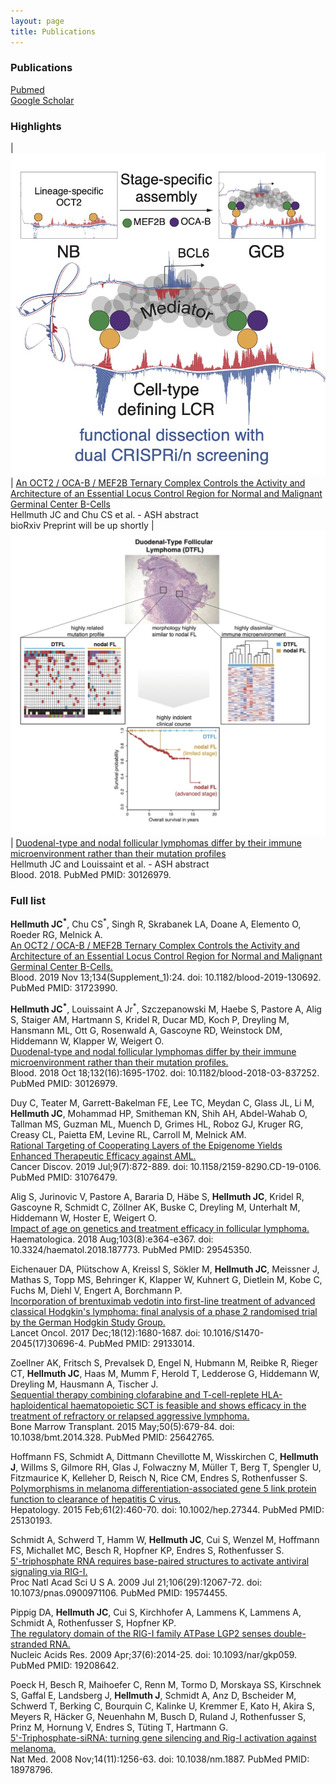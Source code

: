 ```yaml
---
layout: page
title: Publications
---
```


### Publications
[Pubmed](https://www.ncbi.nlm.nih.gov/myncbi/1pUmA1takio5y/bibliography/public/)  
[Google Scholar](https://scholar.google.com/citations?hl=de&user=voIBaRUAAAAJ)  

### Highlights

| <img style="width: 600px" src="/images/graphical-abstract-BCL6-LCR.jpeg"> | [An OCT2 / OCA-B / MEF2B Ternary Complex Controls the Activity and Architecture of an Essential Locus Control Region for Normal and Malignant Germinal Center B-Cells](https://www.ncbi.nlm.nih.gov/pubmed/31723990/)<br>Hellmuth JC and Chu CS et al. - ASH abstract<br>bioRxiv Preprint will be up shortly
| <img style="width: 600px" src="/images/graphical-abstract-PIFL.jpeg"> | [Duodenal-type and nodal follicular lymphomas differ by their immune microenvironment rather than their mutation profiles](https://www.ncbi.nlm.nih.gov/pubmed/30126979/)<br>Hellmuth JC and Louissaint et al. - ASH abstract<br>Blood. 2018. PubMed PMID: 30126979.

### Full list

**Hellmuth JC<sup>*</sup>**, Chu CS<sup>*</sup>, Singh R, Skrabanek LA, Doane A, Elemento O, Roeder RG, Melnick A.  
[An OCT2 / OCA-B / MEF2B Ternary Complex Controls the Activity and Architecture of an Essential Locus Control Region for Normal and Malignant Germinal Center B-Cells.](https://www.ncbi.nlm.nih.gov/pubmed/31723990/)  
Blood. 2019 Nov 13;134(Supplement_1):24. doi: 10.1182/blood-2019-130692. PubMed PMID: 31723990.  

**Hellmuth JC<sup>*</sup>**, Louissaint A Jr<sup>*</sup>, Szczepanowski M, Haebe S, Pastore A, Alig S, Staiger AM, Hartmann S, Kridel R, Ducar MD, Koch P, Dreyling M, Hansmann ML, Ott G, Rosenwald A, Gascoyne RD, Weinstock DM, Hiddemann W, Klapper W, Weigert O.  
[Duodenal-type and nodal follicular lymphomas differ by their immune microenvironment rather than their mutation profiles.](https://www.ncbi.nlm.nih.gov/pubmed/30126979/)  
Blood. 2018 Oct 18;132(16):1695-1702. doi: 10.1182/blood-2018-03-837252. PubMed PMID: 30126979.  

Duy C, Teater M, Garrett-Bakelman FE, Lee TC, Meydan C, Glass JL, Li M, **Hellmuth JC**, Mohammad HP, Smitheman KN, Shih AH, Abdel-Wahab O, Tallman MS, Guzman ML, Muench D, Grimes HL, Roboz GJ, Kruger RG, Creasy CL, Paietta EM, Levine RL, Carroll M, Melnick AM.  
[Rational Targeting of Cooperating Layers of the Epigenome Yields Enhanced Therapeutic Efficacy against AML.](https://www.ncbi.nlm.nih.gov/pubmed/31076479/)  
Cancer Discov. 2019 Jul;9(7):872-889. doi: 10.1158/2159-8290.CD-19-0106. PubMed PMID: 31076479. 

Alig S, Jurinovic V, Pastore A, Bararia D, Häbe S, **Hellmuth JC**, Kridel R, Gascoyne R, Schmidt C, Zöllner AK, Buske C, Dreyling M, Unterhalt M, Hiddemann W, Hoster E, Weigert O.  
[Impact of age on genetics and treatment efficacy in follicular lymphoma.](https://www.ncbi.nlm.nih.gov/pubmed/29545350/)  
Haematologica. 2018 Aug;103(8):e364-e367. doi: 10.3324/haematol.2018.187773. PubMed PMID: 29545350.

Eichenauer DA, Plütschow A, Kreissl S, Sökler M, **Hellmuth JC**, Meissner J, Mathas S, Topp MS, Behringer K, Klapper W, Kuhnert G, Dietlein M, Kobe C, Fuchs M, Diehl V, Engert A, Borchmann P.  
[Incorporation of brentuximab vedotin into first-line treatment of advanced classical Hodgkin's lymphoma: final analysis of a phase 2 randomised trial by the German Hodgkin Study Group.](https://www.ncbi.nlm.nih.gov/pubmed/29133014/)  
Lancet Oncol. 2017 Dec;18(12):1680-1687. doi: 10.1016/S1470-2045(17)30696-4. PubMed PMID: 29133014.  

Zoellner AK, Fritsch S, Prevalsek D, Engel N, Hubmann M, Reibke R, Rieger CT, **Hellmuth JC**, Haas M, Mumm F, Herold T, Ledderose G, Hiddemann W, Dreyling M, Hausmann A, Tischer J.  
[Sequential therapy combining clofarabine and T-cell-replete HLA-haploidentical haematopoietic SCT is feasible and shows efficacy in the treatment of refractory or relapsed aggressive lymphoma.](https://www.ncbi.nlm.nih.gov/pubmed/25642765/)  
Bone Marrow Transplant. 2015 May;50(5):679-84. doi: 10.1038/bmt.2014.328. PubMed PMID: 25642765.  

Hoffmann FS, Schmidt A, Dittmann Chevillotte M, Wisskirchen C, **Hellmuth J**, Willms S, Gilmore RH, Glas J, Folwaczny M, Müller T, Berg T, Spengler U, Fitzmaurice K, Kelleher D, Reisch N, Rice CM, Endres S, Rothenfusser S.  
[Polymorphisms in melanoma differentiation-associated gene 5 link protein function to clearance of hepatitis C virus.](https://www.ncbi.nlm.nih.gov/pubmed/25130193/)  
Hepatology. 2015 Feb;61(2):460-70. doi: 10.1002/hep.27344. PubMed PMID: 25130193. 

Schmidt A, Schwerd T, Hamm W, **Hellmuth JC**, Cui S, Wenzel M, Hoffmann FS, Michallet MC, Besch R, Hopfner KP, Endres S, Rothenfusser S.  
[5'-triphosphate RNA requires base-paired structures to activate antiviral signaling via RIG-I.](https://www.ncbi.nlm.nih.gov/pubmed/19574455/)  
Proc Natl Acad Sci U S A. 2009 Jul 21;106(29):12067-72. doi: 10.1073/pnas.0900971106. PubMed PMID: 19574455.

Pippig DA, **Hellmuth JC**, Cui S, Kirchhofer A, Lammens K, Lammens A, Schmidt A, Rothenfusser S, Hopfner KP.  
[The regulatory domain of the RIG-I family ATPase LGP2 senses double-stranded RNA.](https://www.ncbi.nlm.nih.gov/pubmed/19208642/)  
Nucleic Acids Res. 2009 Apr;37(6):2014-25. doi: 10.1093/nar/gkp059. PubMed PMID: 19208642. 

Poeck H, Besch R, Maihoefer C, Renn M, Tormo D, Morskaya SS, Kirschnek S, Gaffal E, Landsberg J, **Hellmuth J**, Schmidt A, Anz D, Bscheider M, Schwerd T, Berking C, Bourquin C, Kalinke U, Kremmer E, Kato H, Akira S, Meyers R, Häcker G, Neuenhahn M, Busch D, Ruland J, Rothenfusser S, Prinz M, Hornung V, Endres S, Tüting T, Hartmann G.  
[5'-Triphosphate-siRNA: turning gene silencing and Rig-I activation against melanoma.](https://www.ncbi.nlm.nih.gov/pubmed/18978796/)  
Nat Med. 2008 Nov;14(11):1256-63. doi: 10.1038/nm.1887. PubMed PMID: 18978796.  
